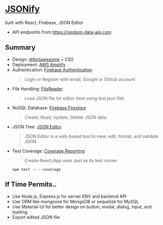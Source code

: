 # [JSONify](https://main.d3qhb7r1xj3quf.amplifyapp.com/)

built with React, Firebase, JSON Editor
 - API endpoints from https://random-data-api.com

## Summary

- Design: [@fortawesome](https://www.npmjs.com/package/@fortawesome/fontawesome-free) + CSS
- Deployment: [AWS Amplify](https://aws.amazon.com/amplify)
- Authentication: [Firebase Authentication](https://firebase.google.com/docs/auth)
  > Login or Register with email, Google or Github account
- File Handling: [FileReader](https://developer.mozilla.org/en/docs/Web/API/FileReader)
  > Load JSON file for editor (test using test.json file)
- NoSQL Database: [Firebase Firestore](https://firebase.google.com/docs/firestore)
  > Create, Read, Update, Delete JSON data
- JSON Tree: [JSON Editor](https://github.com/josdejong/jsoneditor)
  > JSON Editor is a web-based tool to view, edit, format, and validate JSON.
- Test Coverage: [Coverage Reporting](https://create-react-app.dev/docs/running-tests/#coverage-reporting)
  > Create-React-App uses Jest as its test runner.
  ```
  npm test -- --coverage
  ```

## If Time Permits..

- Use Node.js, Express.js for server ENV and backend API
- Use ORM like mongoose for MongoDB or sequelize for MySQL
- Use Material-UI for better design on button, modal, dialog, input, and loading.
- Export edited JSON file